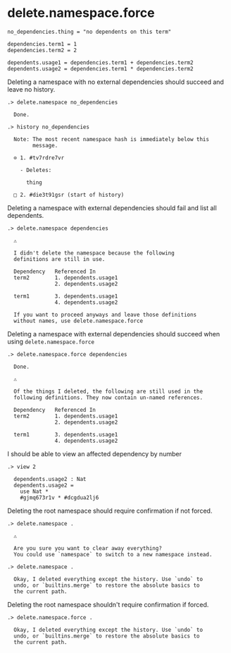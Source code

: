# delete.namespace.force

```unison
no_dependencies.thing = "no dependents on this term"

dependencies.term1 = 1
dependencies.term2 = 2

dependents.usage1 = dependencies.term1 + dependencies.term2
dependents.usage2 = dependencies.term1 * dependencies.term2
```

Deleting a namespace with no external dependencies should succeed and leave no history.

```ucm
.> delete.namespace no_dependencies

  Done.

.> history no_dependencies

  Note: The most recent namespace hash is immediately below this
        message.
  
  ⊙ 1. #tv7rdre7vr
  
    - Deletes:
    
      thing
  
  □ 2. #die3t91gsr (start of history)

```
Deleting a namespace with external dependencies should fail and list all dependents.

```ucm
.> delete.namespace dependencies

  ⚠️
  
  I didn't delete the namespace because the following
  definitions are still in use.
  
  Dependency   Referenced In
  term2        1. dependents.usage1
               2. dependents.usage2
               
  term1        3. dependents.usage1
               4. dependents.usage2
  
  If you want to proceed anyways and leave those definitions
  without names, use delete.namespace.force

```
Deleting a namespace with external dependencies should succeed when using `delete.namespace.force`

```ucm
.> delete.namespace.force dependencies

  Done.

  ⚠️
  
  Of the things I deleted, the following are still used in the
  following definitions. They now contain un-named references.
  
  Dependency   Referenced In
  term2        1. dependents.usage1
               2. dependents.usage2
               
  term1        3. dependents.usage1
               4. dependents.usage2

```
I should be able to view an affected dependency by number

```ucm
.> view 2

  dependents.usage2 : Nat
  dependents.usage2 =
    use Nat *
    #gjmq673r1v * #dcgdua2lj6

```
Deleting the root namespace should require confirmation if not forced.

```ucm
.> delete.namespace .

  ⚠️
  
  Are you sure you want to clear away everything?
  You could use `namespace` to switch to a new namespace instead.

.> delete.namespace .

  Okay, I deleted everything except the history. Use `undo` to
  undo, or `builtins.merge` to restore the absolute basics to
  the current path.

```
Deleting the root namespace shouldn't require confirmation if forced.

```ucm
.> delete.namespace.force .

  Okay, I deleted everything except the history. Use `undo` to
  undo, or `builtins.merge` to restore the absolute basics to
  the current path.

```
